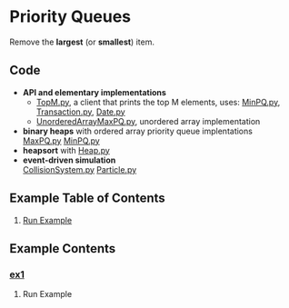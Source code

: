 # Priority Queues
Remove the **largest** (or **smallest**) item.

## Code
  * **API and elementary implementations**    
    * [TopM.py](../py/AlgsSedgewickWayne/TopM.py), 
      a client that prints the top M elements, uses:
      [MinPQ.py](../py/AlgsSedgewickWayne/MinPQ.py),
      [Transaction.py](../py/AlgsSedgewickWayne/Transaction.py), 
      [Date.py](../py/AlgsSedgewickWayne/Date.py)
    * [UnorderedArrayMaxPQ.py](../py/AlgsSedgewickWayne/UnorderedArrayMaxPQ.py), 
      unordered array implementation    
  * **binary heaps** with ordered array priority queue implentations    
    [MaxPQ.py](../py/AlgsSedgewickWayne/MaxPQ.py)
    [MinPQ.py](../py/AlgsSedgewickWayne/MinPQ.py)
  * **heapsort** with [Heap.py](../py/AlgsSedgewickWayne/Heap.py)   
  * **event-driven simulation**    
    [CollisionSystem.py](../py/AlgsSedgewickWayne/CollisionSystem.py)
    [Particle.py](../py/AlgsSedgewickWayne/Particle.py)

## Example Table of Contents
  1. [Run Example](#ex1)

## Example Contents
### [ex1](#example-contents)
1. Run Example
